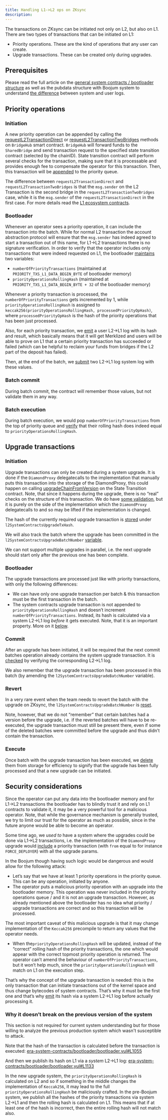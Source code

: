 ```yaml
---
title: Handling L1->L2 ops on ZKsync
description:
---
```


The transactions on ZKsync can be initiated not only on L2, but also on L1.
There are two types of transactions that can be initiated on L1:

- Priority operations. These are the kind of operations that any user can create.
- Upgrade transactions. These can be created only during upgrades.

## Prerequisites

Please read the full article on the [general system contracts / bootloader structure](/zksync-protocol/contracts/system-contracts)
as well as the pubdata structure with Boojum system to understand
[the difference](/zksync-protocol/rollup/fee-model/how-we-charge-for-pubdata) between system and user logs.

## Priority operations

### Initiation

A new priority operation can be appended by calling the
[requestL2TransactionDirect](https://github.com/matter-labs/era-contracts/blob/29f9ff4bbe12dc133c852f81acd70e2b4139d6b2/l1-contracts/contracts/bridgehub/Bridgehub.sol#L216)
or [requestL2TransactionTwoBridges](https://github.com/matter-labs/era-contracts/blob/29f9ff4bbe12dc133c852f81acd70e2b4139d6b2/l1-contracts/contracts/bridgehub/Bridgehub.sol#L262)
methods on `BridgeHub` smart contract.
`BridgeHub` will forward funds to the `SharedBridge` and send transaction request to the specified state transition contract (selected by the chainID).
State transition contract will perform several checks for the transaction,
making sure that it is processable and provides enough fee to compensate the operator for this transaction.
Then, this transaction will be
[appended](https://github.com/matter-labs/era-contracts/blob/29f9ff4bbe12dc133c852f81acd70e2b4139d6b2/l1-contracts/contracts/state-transition/chain-deps/facets/Mailbox.sol#L335)
to the priority queue.

The difference between `requestL2TransactionDirect` and `requestL2TransactionTwoBridges`
is that the `msg.sender` on the L2 Transaction is the second bridge in the `requestL2TransactionTwoBridges` case,
while it is the `msg.sender` of the `requestL2TransactionDirect` in the first case.
For more details read the [L1 ecosystem contracts](/zksync-protocol/contracts/l1-contracts/l1-ecosystem-contracts).

### Bootloader

Whenever an operator sees a priority operation, it can include the transaction into the batch.
While for normal L2 transaction the account abstraction protocol will ensure that the `msg.sender`
has indeed agreed to start a transaction out of this name, for L1→L2 transactions there is no signature verification.
In order to verify that the operator includes only transactions that were indeed requested on L1,
the bootloader [maintains](https://github.com/matter-labs/era-contracts/blob/29f9ff4bbe12dc133c852f81acd70e2b4139d6b2/system-contracts/bootloader/bootloader.yul#L1106-L1107)
two variables:

- `numberOfPriorityTransactions` (maintained at `PRIORITY_TXS_L1_DATA_BEGIN_BYTE` of bootloader memory)
- `priorityOperationsRollingHash` (maintained at `PRIORITY_TXS_L1_DATA_BEGIN_BYTE + 32` of the bootloader memory)

Whenever a priority transaction is processed,
the `numberOfPriorityTransactions` gets incremented by 1, while `priorityOperationsRollingHash` is assigned to
`keccak256(priorityOperationsRollingHash, processedPriorityOpHash)`,
where `processedPriorityOpHash` is the hash of the priority operations that has been just processed.

Also, for each priority transaction, we
[emit](https://github.com/matter-labs/era-contracts/blob/29f9ff4bbe12dc133c852f81acd70e2b4139d6b2/system-contracts/bootloader/bootloader.yul#L1100)
a user L2→L1 log with its hash and result, which basically means that it will get Merklized
and users will be able to prove on L1 that a certain priority transaction has succeeded or failed
(which can be helpful to reclaim your funds from bridges if the L2 part of the deposit has failed).

Then, at the end of the batch, we
[submit](https://github.com/matter-labs/era-contracts/blob/29f9ff4bbe12dc133c852f81acd70e2b4139d6b2/system-contracts/bootloader/bootloader.yul#L4167-L4168)
two L2→L1 log system log with these values.
### Batch commit

During batch commit, the contract will remember those values, but not validate them in any way.

### Batch execution

During batch execution, we would pop `numberOfPriorityTransactions` from the top of priority queue and
[verify](https://github.com/matter-labs/era-contracts/blob/29f9ff4bbe12dc133c852f81acd70e2b4139d6b2/l1-contracts/contracts/state-transition/chain-deps/facets/Executor.sol#L328)
that their rolling hash does indeed equal to `priorityOperationsRollingHash`.

## Upgrade transactions

### Initiation

Upgrade transactions can only be created during a system upgrade.
It is done if the `DiamondProxy` delegatecalls to the implementation that manually puts this transaction into the storage of the DiamondProxy,
this could happen on calling
[upgradeChainFromVersion](https://github.com/matter-labs/era-contracts/blob/29f9ff4bbe12dc133c852f81acd70e2b4139d6b2/l1-contracts/contracts/state-transition/chain-deps/facets/Admin.sol#L111)
on the State Transition contract.
Note, that since it happens during the upgrade, there is no “real” checks on the structure of this transaction.
We do have [some validation](https://github.com/matter-labs/era-contracts/blob/29f9ff4bbe12dc133c852f81acd70e2b4139d6b2/l1-contracts/contracts/upgrades/BaseZkSyncUpgrade.sol#L211),
but it is purely on the side of the implementation which the `DiamondProxy` delegatecalls to and so may be lifted if the implementation is changed.

The hash of the currently required upgrade transaction is
[stored](https://github.com/matter-labs/era-contracts/blob/29f9ff4bbe12dc133c852f81acd70e2b4139d6b2/l1-contracts/contracts/state-transition/chain-deps/ZkSyncHyperchainStorage.sol#L124)
under `l2SystemContractsUpgradeTxHash`.

We will also track the batch where the upgrade has been committed in the
`l2SystemContractsUpgradeBatchNumber` [variable](https://github.com/matter-labs/era-contracts/blob/29f9ff4bbe12dc133c852f81acd70e2b4139d6b2/l1-contracts/contracts/state-transition/chain-deps/ZkSyncHyperchainStorage.sol#L127).

We can not support multiple upgrades in parallel, i.e. the next upgrade should start only after the previous one has been complete.

### Bootloader

The upgrade transactions are processed just like with priority transactions, with only the following differences:

- We can have only one upgrade transaction per batch & this transaction must be the first transaction in the batch.
- The system contracts upgrade transaction is not appended to `priorityOperationsRollingHash`
  and doesn’t increment `numberOfPriorityTransactions`.
  Instead, its hash is calculated via a system L2→L1 log *before* it gets executed.
  Note, that it is an important property. More on it [below](#security-considerations).

### Commit

After an upgrade has been initiated, it will be required that the next commit batches operation already contains the system upgrade transaction.
It is [checked](https://github.com/matter-labs/era-contracts/blob/29f9ff4bbe12dc133c852f81acd70e2b4139d6b2/l1-contracts/contracts/state-transition/chain-deps/facets/Executor.sol#L197)
by verifying the corresponding L2→L1 log.

We also remember that the upgrade transaction has been processed in this batch (by amending the `l2SystemContractsUpgradeBatchNumber` variable).

### Revert

In a very rare event when the team needs to revert the batch with the upgrade on ZKsync,
the `l2SystemContractsUpgradeBatchNumber` is
[reset](https://github.com/matter-labs/era-contracts/blob/29f9ff4bbe12dc133c852f81acd70e2b4139d6b2/l1-contracts/contracts/state-transition/chain-deps/facets/Executor.sol#L481).

Note, however, that we do not “remember” that certain batches had a version before the upgrade,
i.e. if the reverted batches will have to be re-executed, the upgrade transaction must still be present there,
even if some of the deleted batches were committed before the upgrade and thus didn’t contain the transaction.

### Execute

Once batch with the upgrade transaction has been executed, we
[delete](https://github.com/matter-labs/era-contracts/blob/29f9ff4bbe12dc133c852f81acd70e2b4139d6b2/l1-contracts/contracts/state-transition/chain-deps/facets/Executor.sol#L379)
them from storage for efficiency to signify that the upgrade has been fully processed and that a new upgrade can be initiated.

## Security considerations

Since the operator can put any data into the bootloader memory and for L1→L2 transactions the bootloader has to blindly trust it
and rely on L1 contracts to validate it, it may be a very powerful tool for a malicious operator.
Note, that while the governance mechanism is generally trusted, we try to limit our trust for the operator as much as possible,
since in the future anyone would be able to become an operator.

Some time ago, we *used to* have a system where the upgrades could be done via L1→L2 transactions,
i.e. the implementation of the `DiamondProxy` upgrade would
[include](https://github.com/matter-labs/era-contracts/blob/f06a58360a2b8e7129f64413998767ac169d1efd/ethereum/contracts/zksync/upgrade-initializers/DIamondUpgradeInit2.sol#L27)
a priority transaction (with `from` equal to for instance `FORCE_DEPLOYER`) with all the upgrade params.

In the Boojum though having such logic would be dangerous and would allow for the following attack:

- Let’s say that we have at least 1 priority operations in the priority queue.
  This can be any operation, initiated by anyone.
- The operator puts a malicious priority operation with an upgrade into the bootloader memory.
  This operation was never included in the priority operations queue / and it is not an upgrade transaction.
  However, as already mentioned above the bootloader has no idea what priority / upgrade transactions
  are correct and so this transaction will be processed.

The most important caveat of this malicious upgrade is that it may change
implementation of the `Keccak256` precompile to return any values that the operator needs.

- When the`priorityOperationsRollingHash` will be updated,
  instead of the “correct” rolling hash of the priority transactions,
  the one which would appear with the correct topmost priority operation is returned.
  The operator can’t amend the behaviour of `numberOfPriorityTransactions`, but it won’t help much,
  since the `priorityOperationsRollingHash` will match on L1 on the execution step.

That’s why the concept of the upgrade transaction is needed:
this is the only transaction that can initiate transactions out of the kernel space and
thus change bytecodes of system contracts.
That’s why it must be the first one and that’s why
[emit](https://github.com/matter-labs/era-contracts/blob/29f9ff4bbe12dc133c852f81acd70e2b4139d6b2/system-contracts/bootloader/bootloader.yul#L600)
its hash via a system L2→L1 log before actually processing it.

### Why it doesn’t break on the previous version of the system

This section is not required for current system understanding
but for those willing to analyze the previous production system which wasn't susceptible to attack.

Note that the hash of the transaction is calculated before the transaction is executed:
[era-system-contracts/bootloader/bootloader.yul#L1055](https://github.com/matter-labs/era-system-contracts/blob/3e954a629ad8e01616174bde2218241b360fda0a/bootloader/bootloader.yul#L1055)

And then we publish its hash on L1 via a *system* L2→L1 log:
[era-system-contracts/bootloader/bootloader.yul#L1133](https://github.com/matter-labs/era-system-contracts/blob/3e954a629ad8e01616174bde2218241b360fda0a/bootloader/bootloader.yul#L1133)

In the new upgrade system, the `priorityOperationsRollingHash` is calculated on L2
and so if something in the middle changes the implementation of `Keccak256`,
it may lead to the full `priorityOperationsRollingHash` be maliciously crafted.
In the pre-Boojum system, we publish all the hashes of the priority transactions
via system L2→L1 and then the rolling hash is calculated on L1.
This means that if at least one of the hash is incorrect, then the entire rolling hash will not match also.
